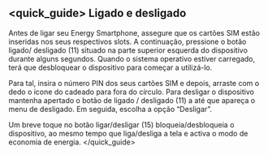 ## <quick_guide> Ligado e desligado

Antes de ligar seu Energy Smartphone, assegure que os cartões SIM estão inseridas nos seus respectivos slots. A continuação, pressione o botão ligado/ desligado (11) situado na parte superior esquerda do dispositivo durante alguns segundos. Quando o sistema operativo estiver carregado, terá que desbloquear o dispositivo para começar a utilizá-lo. 

Para tal, insira o número PIN dos seus cartões SIM e depois, arraste com o dedo o ícone do cadeado para fora do círculo. Para desligar o dispositivo mantenha apertado o botão de ligado / desligado (11) a até que apareça o menu de desligado. Em seguida, escolha a opção “Desligar”.

Um breve toque no botão ligar/desligar (15) bloqueia/desbloqueia o dispositivo, ao mesmo tempo que liga/desliga a tela e activa o modo de economia de energia.
</quick_guide>
